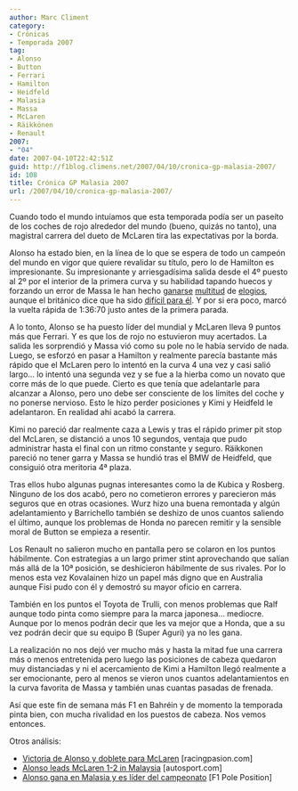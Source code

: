 ```yaml
---
author: Marc Climent
category:
- Crónicas
- Temporada 2007
tag:
- Alonso
- Button
- Ferrari
- Hamilton
- Heidfeld
- Malasia
- Massa
- McLaren
- Räikkönen
- Renault
2007:
- "04"
date: 2007-04-10T22:42:51Z
guid: http://f1blog.climens.net/2007/04/10/cronica-gp-malasia-2007/
id: 108
title: Crónica GP Malasia 2007
url: /2007/04/10/cronica-gp-malasia-2007/
---
```


Cuando todo el mundo intuíamos que esta temporada podía ser un paseíto de los coches de rojo alrededor del mundo (bueno, quizás no tanto), una magistral carrera del dueto de McLaren tira las expectativas por la borda.

Alonso ha estado bien, en la línea de lo que se espera de todo un campeón del mundo en vigor que quiere revalidar su título, pero lo de Hamilton es impresionante. Su impresionante y arriesgadísima salida desde el 4º puesto al 2º por el interior de la primera curva y su habilidad tapando huecos y forzando un error de Massa le han hecho [ganarse](http://www.racingpasion.com/2007/04/08-hamilton-simplemente-brillante) [multitud](http://www.motorpasion.com/2007/04/08-hamilton-no-es-el-novato) de [elogios](http://www.racingpasion.com/2007/04/08-galeria-de-lewis-hamilton-en-malasia), aunque el británico dice que ha sido [difícil para él](http://www.autosport.com/news/report.php/id/57919). Y por si era poco, marcó la vuelta rápida de 1:36:70 justo antes de la primera parada.

A lo tonto, Alonso se ha puesto líder del mundial y McLaren lleva 9 puntos más que Ferrari. Y es que los de rojo no estuvieron muy acertados. La salida les sorprendió y Massa vió como su pole no le había servido de nada. Luego, se esforzó en pasar a Hamilton y realmente parecía bastante más rápido que el McLaren pero lo intentó en la curva 4 una vez y casi salió largo&#8230; lo intentó una segunda vez y se fue a la hierba como un novato que corre más de lo que puede. Cierto es que tenía que adelantarle para alcanzar a Alonso, pero uno debe ser consciente de los límites del coche y no ponerse nervioso. Esto le hizo perder posiciones y Kimi y Heidfeld le adelantaron. En realidad ahí acabó la carrera.

Kimi no pareció dar realmente caza a Lewis y tras el rápido primer pit stop del McLaren, se distanció a unos 10 segundos, ventaja que pudo administrar hasta el final con un ritmo constante y seguro. Räikkonen pareció no tener garra y Massa se hundió tras el BMW de Heidfeld, que consiguió otra meritoria 4ª plaza.

Tras ellos hubo algunas pugnas interesantes como la de Kubica y Rosberg. Ninguno de los dos acabó, pero no cometieron errores y parecieron más seguros que en otras ocasiones. Wurz hizo una buena remontada y algún adelantamiento y Barrichello también se deshizo de unos cuantos saliendo el último, aunque los problemas de Honda no parecen remitir y la sensible moral de Button se empieza a resentir.

Los Renault no salieron mucho en pantalla pero se colaron en los puntos hábilmente. Con estrategias a un largo primer stint aprovechando que salían más allá de la 10ª posición, se deshicieron hábilmente de sus rivales. Por lo menos esta vez Kovalainen hizo un papel más digno que en Australia aunque Fisi pudo con él y demostró su mayor oficio en carrera.

También en los puntos el Toyota de Trulli, con menos problemas que Ralf aunque todo pinta como siempre para la marca japonesa&#8230; mediocre. Aunque por lo menos podrán decir que les va mejor que a Honda, que a su vez podrán decir que su equipo B (Super Aguri) ya no les gana.

La realización no nos dejó ver mucho más y hasta la mitad fue una carrera más o menos entretenida pero luego las posiciones de cabeza quedaron muy distanciadas y ni el acercamiento de Kimi a Hamilton llegó realmente a ser emocionante, pero al menos se vieron unos cuantos adelantamientos en la curva favorita de Massa y también unas cuantas pasadas de frenada.

Así que este fin de semana más F1 en Bahréin y de momento la temporada pinta bien, con mucha rivalidad en los puestos de cabeza. Nos vemos entonces.

Otros análisis:

  * [Victoria de Alonso y doblete para McLaren](http://www.racingpasion.com/2007/04/08-victoria-de-alonso-y-doblete-para-mclaren) [racingpasion.com]
  * [Alonso leads McLaren 1-2 in Malaysia](http://www.autosport.com/news/report.php/id/57917) [autosport.com]
  * [Alonso gana en Malasia y es líder del campeonato](http://f1-poleposition.blogspot.com/2007/04/alonso-gana-en-malasia-y-es-lder-del.html) [F1 Pole Position]